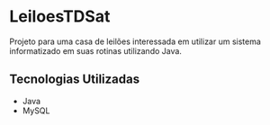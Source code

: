 # LeiloesTDSat

Projeto para uma casa de leilões interessada em 
utilizar um sistema informatizado em suas rotinas utilizando Java.

## Tecnologias Utilizadas
- Java
- MySQL

